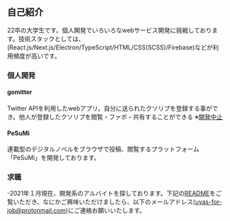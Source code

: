 ## 自己紹介
22卒の大学生です。個人開発でいろいろなwebサービス開発に挑戦しております。技術スタックとしては、(React.js/Next.js/Electron/TypeScript/HTML/CSS(SCSS)/Firebase)などが利用頻度が高いです。
### 個人開発
 #### gomitter
  Twitter APIを利用したwebアプリ。自分に送られたクソリプを登録する事ができ。他人が登録したクソリプを閲覧・ファボ・共有することができる
  ※[開発中止](https://github.com/u-yas/gomitter-portfolio-discompleted "開発中止")
  
 #### PeSuMi
  連載型のデジタルノベルをブラウザで投稿、閲覧するプラットフォーム「PeSuMi」を開発しております。
 ### 求職
 -2021年１月現在、開発系のアルバイトを探しております。下記の[README](https://github.com/u-yas/for-job)をご覧いただき、なにかご興味いただけましたら、以下のメールアドレス(uyas-for-job@protonmail.com)にご連絡お願いいたします。
